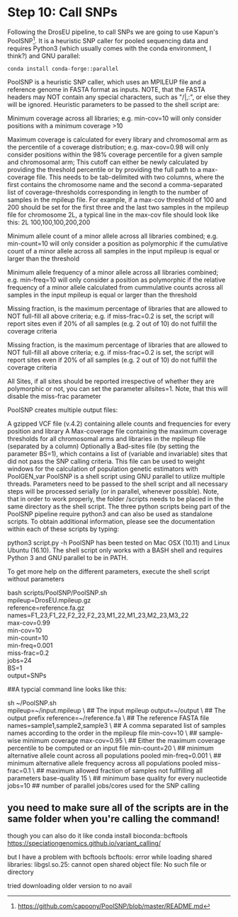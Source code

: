 # Step 10: Call SNPs 

Following the DrosEU pipeline, to call SNPs we are going to use Kapun's PoolSNP[^1]. It is a heuristic SNP caller for pooled sequencing data and requires Python3 (which usually comes with the conda environment, I think?) and GNU parallel:

`conda install conda-forge::parallel`


PoolSNP is a heuristic SNP caller, which uses an MPILEUP file and a reference genome in FASTA format as inputs. NOTE, that the FASTA headers may NOT contain any special characters, such as "/|,:", or else they will be ignored. Heuristic parameters to be passed to the shell script are:

Minimum coverage across all libraries; e.g. min-cov=10 will only consider positions with a minimum coverage >10

Maximum coverage is calculated for every library and chromosomal arm as the percentile of a coverage distribution; e.g. max-cov=0.98 will only consider positions within the 98% coverage percentile for a given sample and chromosomal arm; This cutoff can either be newly calculated by providing the threshold percentile or by providing the full path to a max-coverage file. This needs to be tab-delimited with two columns, where the first contains the chromosome name and the second a comma-separated list of coverage-thresholds corresponding in length to the number of samples in the mpileup file. For example, if a max-cov threshold of 100 and 200 should be set for the first three and the last two samples in the mpileup file for chromosome 2L, a typical line in the max-cov file should look like this: 2L 100,100,100,200,200

Minimum allele count of a minor allele across all libraries combined; e.g. min-count=10 will only consider a position as polymorphic if the cumulative count of a minor allele across all samples in the input mpileup is equal or larger than the threshold

Minimum allele frequency of a minor allele across all libraries combined; e.g. min-freq=10 will only consider a position as polymorphic if the relative frequency of a minor allele calculated from cummulative counts across all samples in the input mpileup is equal or larger than the threshold

Missing fraction, is the maximum percentage of libraries that are allowed to NOT full-fill all above criteria; e.g. if miss-frac=0.2 is set, the script will report sites even if 20% of all samples (e.g. 2 out of 10) do not fulfill the coverage criteria

Missing fraction, is the maximum percentage of libraries that are allowed to NOT full-fill all above criteria; e.g. if miss-frac=0.2 is set, the script will report sites even if 20% of all samples (e.g. 2 out of 10) do not fulfill the coverage criteria

All Sites, if all sites should be reported irrespective of whether they are polymorphic or not, you can set the parameter allsites=1. Note, that this will disable the miss-frac parameter

PoolSNP creates multiple output files:

A gzipped VCF file (v.4.2) containing allele counts and frequencies for every position and library
A Max-coverage file containing the maximum coverage thresholds for all chromosomal arms and libraries in the mpileup file (separated by a column)
Optionally a Bad-sites file (by setting the parameter BS=1), which contains a list of (variable and invariable) sites that did not pass the SNP calling criteria. This file can be used to weight windows for the calculation of population genetic estimators with PoolGEN_var
PoolSNP is a shell script using GNU parallel to utilize multiple threads. Parameters need to be passed to the shell script and all necessary steps will be processed serially (or in parallel, whenever possible). Note, that in order to work properly, the folder /scripts needs to be placed in the same directory as the shell script. The three python scripts being part of the PoolSNP pipeline require python3 and can also be used as standalone scripts. To obtain additional information, please see the documentation within each of these scripts by typing:

python3 script.py -h
PoolSNP has been tested on Mac OSX (10.11) and Linux Ubuntu (16.10). The shell script only works with a BASH shell and requires Python 3 and GNU parallel to be in PATH.

To get more help on the different parameters, execute the shell script without parameters

bash scripts/PoolSNP/PoolSNP.sh \
mpileup=DrosEU.mpileup.gz \
reference=reference.fa.gz \
names=F1_23,F1_22,F2_22,F2_23,M1_22,M1_23,M2_23,M3_22\
max-cov=0.99 \
min-cov=10 \
min-count=10 \
min-freq=0.001 \
miss-frac=0.2 \
jobs=24 \
BS=1 \
output=SNPs

##A typcial command line looks like this:

sh ~/PoolSNP.sh \
  mpileup=~/input.mpileup \       ## The input mpileup
output=~/output \               ## The output prefix
reference=~/reference.fa \      ## The reference FASTA file
names=sample1,sample2,sample3 \ ## A comma separated list of samples names according to the order in the mpileup file
min-cov=10 \                    ## sample-wise minimum coverage
max-cov=0.95 \                    ## Either the maximum coverage percentile to be computed or an input file
min-count=20 \                  ## minimum alternative allele count across all populations pooled
min-freq=0.001 \                ## minimum alternative allele frequency across all populations pooled
miss-frac=0.1 \                 ## maximum allowed fraction of samples not fullfilling all parameters
base-quality 15 \               ## minimum base quality for every nucleotide
jobs=10                         ## number of parallel jobs/cores used for the SNP calling

you need to make sure all of the scripts are in the same folder when you're calling the command! 
-----
though you can also do it like
conda install bioconda::bcftools
https://speciationgenomics.github.io/variant_calling/

but I have a problem with bcftools
bcftools: error while loading shared libraries: libgsl.so.25: cannot open shared object file: No such file or directory

tried downloading older version to no avail 


[^1]: <https://github.com/capoony/PoolSNP/blob/master/README.md>
